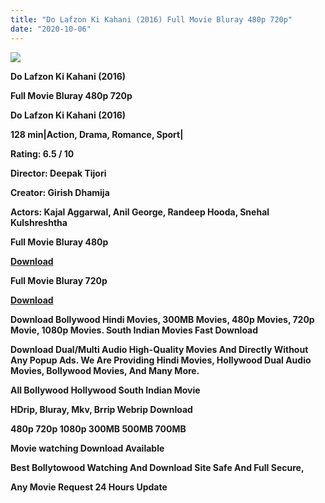 ```yaml
---
title: "Do Lafzon Ki Kahani (2016) Full Movie Bluray 480p 720p"
date: "2020-10-06"
---
```


[**![](https://1.bp.blogspot.com/-7nCGgkgwXjI/X3B9fkYoNHI/AAAAAAAAAQ8/xFzfIIghnJcPLLjOKWU0WkPT4aHji8bGQCLcBGAsYHQ/s16000/dolafzo.webp)**](https://1.bp.blogspot.com/-7nCGgkgwXjI/X3B9fkYoNHI/AAAAAAAAAQ8/xFzfIIghnJcPLLjOKWU0WkPT4aHji8bGQCLcBGAsYHQ/s666/dolafzo.webp)

 **Do Lafzon Ki Kahani (2016)**

**Full Movie Bluray 480p 720p** 

**Do Lafzon Ki Kahani (2016)**

**128 min|Action, Drama, Romance, Sport|**

**Rating: 6.5 / 10** 

**Director: Deepak Tijori**

**Creator: Girish Dhamija**

**Actors: Kajal Aggarwal, Anil George, Randeep Hooda, Snehal Kulshreshtha**

 **Full Movie Bluray 480p** 

**[Download](https://earningkarlo.blogspot.com/2020/02/real-pay-url-shortener-site-2020-earn.html#?o=a03d59293ab17b093d0624f335ddd622d94ad0568d0cf0319f9decf874e7b4ce33a94944dabfd541)** 

 **Full Movie Bluray 720p** 

**[Download](https://topkiearning.blogspot.com/2020/09/amazon-flipkart.html#?o=7d397f6de773c67d2202cd47700f9e2576ff94ef87b67dbf5e9b1de2ff985ba09fecb6e98fdadd43)** 

 **Download Bollywood Hindi Movies, 300MB Movies, 480p Movies, 720p Movie, 1080p Movies. South Indian Movies Fast Download**

**Download Dual/Multi Audio High-Quality Movies And Directly Without Any Popup Ads. We Are Providing Hindi Movies, Hollywood Dual Audio Movies, Bollywood Movies, And Many More.**

**All Bollywood Hollywood South Indian Movie**

**HDrip, Bluray, Mkv, Brrip Webrip Download**

**480p 720p 1080p 300MB 500MB 700MB**

**Movie watching Download Available**

 **Best Bollytowood Watching And Download Site Safe And Full Secure,**

 **Any Movie Request 24 Hours Update**
